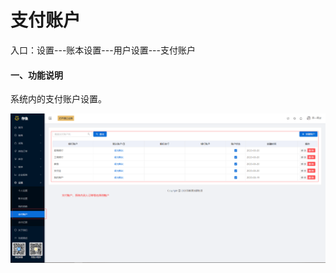 # 支付账户

入口：设置---账本设置---用户设置---支付账户

#### 一、功能说明

系统内的支付账户设置。

![PNG](../image/账本设置/17-支付账户01.jpg)



